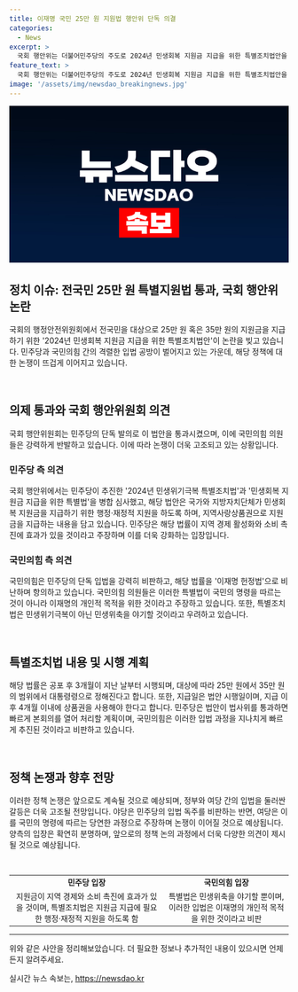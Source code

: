 ```yaml
---
title: 이재명 국민 25만 원 지원법 행안위 단독 의결
categories:
  - News
excerpt: >
  국회 행안위는 더불어민주당의 주도로 2024년 민생회복 지원금 지급을 위한 특별조치법안을 단독으로 의결하고 법제사법위원회로 넘겼다. 이에 국민의힘은 항의하며 퇴장하면서 민주당의 입법 독주를 비판했다. 반면, 민주당은 이 법을 통해 지역 경제 활성화 등의 효과를 강조하며 명분을 주장했다. 김태년 의원은 우리가 지원금을 이재명 개인에게 주는 게 아니다라며 민생회복 지원금은 효과가 빠르고 직접적이고 소비를 진작시킨다고 주장했다.
feature_text: >
  국회 행안위는 더불어민주당의 주도로 2024년 민생회복 지원금 지급을 위한 특별조치법안을 단독으로 의결하고 법제사법위원회로 넘겼다. 이에 국민의힘은 항의하며 퇴장하면서 민주당의 입법 독주를 비판했다. 반면, 민주당은 이 법을 통해 지역 경제 활성화 등의 효과를 강조하며 명분을 주장했다. 김태년 의원은 우리가 지원금을 이재명 개인에게 주는 게 아니다라며 민생회복 지원금은 효과가 빠르고 직접적이고 소비를 진작시킨다고 주장했다.
image: '/assets/img/newsdao_breakingnews.jpg'
---
```


<p><img src="/assets/img/newsdao_breakingnews.jpg" alt="koreaapp 속보" /></p>

<h2 data-ke-size="size26">정치 이슈: 전국민 25만 원 특별지원법 통과, 국회 행안위 논란</h2>

<p>국회의 행정안전위원회에서 전국민을 대상으로 25만 원 혹은 35만 원의 지원금을 지급하기 위한 '2024년 민생회복 지원금 지급을 위한 특별조치법안'이 논란을 빚고 있습니다. 민주당과 국민의힘 간의 격렬한 입법 공방이 벌어지고 있는 가운데, 해당 정책에 대한 논쟁이 뜨겁게 이어지고 있습니다.</p>

<p data-ke-size="size16">&nbsp;</p>

<h2 data-ke-size="size24">의제 통과와 국회 행안위원회 의견</h2>

<p>국회 행안위원회는 민주당의 단독 발의로 이 법안을 통과시켰으며, 이에 국민의힘 의원들은 강력하게 반발하고 있습니다. 이에 따라 논쟁이 더욱 고조되고 있는 상황입니다.</p>

<h3>민주당 측 의견</h3>

<p>국회 행안위에서는 민주당이 추진한 '2024년 민생위기극복 특별조치법'과 '민생회복 지원금 지급을 위한 특별법'을 병합 심사했고, 해당 법안은 국가와 지방자치단체가 민생회복 지원금을 지급하기 위한 행정·재정적 지원을 하도록 하며, 지역사랑상품권으로 지원금을 지급하는 내용을 담고 있습니다. 민주당은 해당 법률이 지역 경제 활성화와 소비 촉진에 효과가 있을 것이라고 주장하며 이를 더욱 강화하는 입장입니다.</p>

<h3>국민의힘 측 의견</h3>

<p>국민의힘은 민주당의 단독 입법을 강력히 비판하고, 해당 법률을 '이재명 헌정법'으로 비난하며 항의하고 있습니다. 국민의힘 의원들은 이러한 특별법이 국민의 명령을 따르는 것이 아니라 이재명의 개인적 목적을 위한 것이라고 주장하고 있습니다. 또한, 특별조치법은 민생위기극복이 아닌 민생위축을 야기할 것이라고 우려하고 있습니다.</p>

<p data-ke-size="size16">&nbsp;</p>

<h2 data-ke-size="size24">특별조치법 내용 및 시행 계획</h2>

<p>해당 법률은 공포 후 3개월이 지난 날부터 시행되며, 대상에 따라 25만 원에서 35만 원의 범위에서 대통령령으로 정해진다고 합니다. 또한, 지급일은 법안 시행일이며, 지급 이후 4개월 이내에 상품권을 사용해야 한다고 합니다. 민주당은 법안이 법사위를 통과하면 빠르게 본회의를 열어 처리할 계획이며, 국민의힘은 이러한 입법 과정을 지나치게 빠르게 추진된 것이라고 비판하고 있습니다.</p>

<p data-ke-size="size16">&nbsp;</p>

<h2 data-ke-size="size24">정책 논쟁과 향후 전망</h2>

<p>이러한 정책 논쟁은 앞으로도 계속될 것으로 예상되며, 정부와 여당 간의 입법을 둘러싼 갈등은 더욱 고조될 전망입니다. 야당은 민주당의 입법 독주를 비판하는 반면, 여당은 이를 국민의 명령에 따르는 당연한 과정으로 주장하며 논쟁이 이어질 것으로 예상됩니다. 양측의 입장은 확연히 분명하며, 앞으로의 정책 논의 과정에서 더욱 다양한 의견이 제시될 것으로 예상됩니다.</p>

<p data-ke-size="size16">&nbsp;</p>

<table>
    <tbody>
        <tr>
            <td style="text-align: center; height: 17px;"><b>민주당 입장</b></td>
            <td style="text-align: center; height: 17px;"><b>국민의힘 입장</b></td>
        </tr>
        <tr>
            <td style="text-align: center; height: 17px;">지원금이 지역 경제와 소비 촉진에 효과가 있을 것이며, 특별조치법은 지원금 지급에 필요한 행정·재정적 지원을 하도록 함</td>
            <td style="text-align: center; height: 17px;">특별법은 민생위축을 야기할 뿐이며, 이러한 입법은 이재명의 개인적 목적을 위한 것이라고 비판</td>
        </tr>
    </tbody>
</table>

<hr>

<p>위와 같은 사안을 정리해보았습니다. 더 필요한 정보나 추가적인 내용이 있으시면 언제든지 알려주세요.</p>
실시간 뉴스 속보는, <a href="https://newsdao.kr" rel="dofollow">https://newsdao.kr</a>


